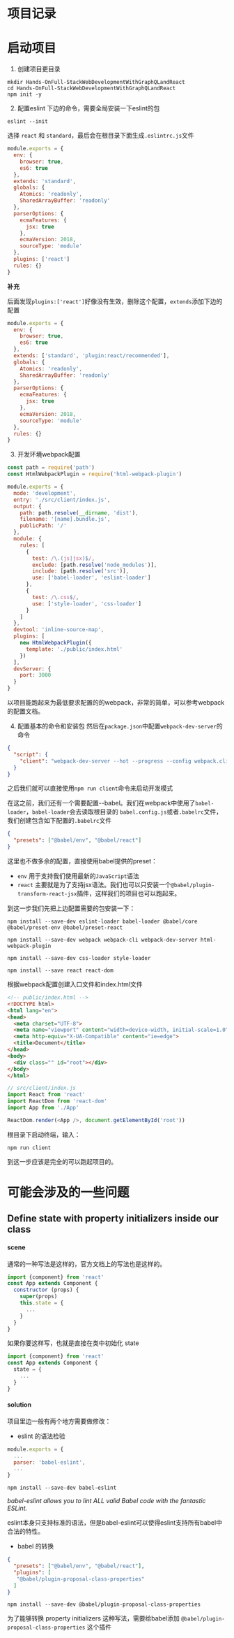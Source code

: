 # 项目记录

# 启动项目
1. 创建项目更目录
```
mkdir Hands-OnFull-StackWebDevelopmentWithGraphQLandReact
cd Hands-OnFull-StackWebDevelopmentWithGraphQLandReact
npm init -y
```
2. 配置eslint
下边的命令，需要全局安装一下eslint的包
```
eslint --init
```
选择 `react` 和 `standard`，最后会在根目录下面生成`.eslintrc.js`文件

```js
module.exports = {
  env: {
    browser: true,
    es6: true
  },
  extends: 'standard',
  globals: {
    Atomics: 'readonly',
    SharedArrayBuffer: 'readonly'
  },
  parserOptions: {
    ecmaFeatures: {
      jsx: true
    },
    ecmaVersion: 2018,
    sourceType: 'module'
  },
  plugins: ['react']
  rules: {}
}
```

**补充**

后面发现`plugins:['react']`好像没有生效，删除这个配置，`extends`添加下边的配置
```js
module.exports = {
  env: {
    browser: true,
    es6: true
  },
  extends: ['standard', 'plugin:react/recommended'],
  globals: {
    Atomics: 'readonly',
    SharedArrayBuffer: 'readonly'
  },
  parserOptions: {
    ecmaFeatures: {
      jsx: true
    },
    ecmaVersion: 2018,
    sourceType: 'module'
  },
  rules: {}
}

```

3. 开发环境webpack配置
```js
const path = require('path')
const HtmlWebpackPlugin = require('html-webpack-plugin')

module.exports = {
  mode: 'development',
  entry: './src/client/index.js',
  output: {
    path: path.resolve(__dirname, 'dist'),
    filename: '[name].bundle.js',
    publicPath: '/'
  },
  module: {
    rules: [
      {
        test: /\.(js|jsx)$/,
        exclude: [path.resolve('node_modules')],
        include: [path.resolve('src')],
        use: ['babel-loader', 'eslint-loader']
      },
      {
        test: /\.css$/,
        use: ['style-loader', 'css-loader']
      }
    ]
  },
  devtool: 'inline-source-map',
  plugins: [
    new HtmlWebpackPlugin({
      template: './public/index.html'
    })
  ],
  devServer: {
    port: 3000
  }
}

```

以项目能跑起来为最低要求配置的的webpack，非常的简单，可以参考webpack的配置文档。

4. 配置基本的命令和安装包
然后在`package.json`中配置`webpack-dev-server`的命令

```json
{
  "script": {
    "client": "webpack-dev-server --hot --progress --config webpack.client.config.js"
  }
}
```

之后我们就可以直接使用`npm run client`命令来启动开发模式

在这之前，我们还有一个需要配置--babel。我们在webpack中使用了`babel-loader`，`babel-loader`会去读取根目录的 `babel.config.js`或者`.babelrc`文件，我们创建包含如下配置的`.babelrc`文件

```json
{
  "presets": ["@babel/env", "@babel/react"]
}

```
这里也不做多余的配置，直接使用babel提供的preset：
  * `env` 用于支持我们使用最新的`JavaScript`语法
  * `react` 主要就是为了支持jsx语法。我们也可以只安装一个`@babel/plugin-transform-react-jsx`插件，这样我们的项目也可以跑起来。

到这一步我们先把上边配置需要的包安装一下：

  ```
  npm install --save-dev eslint-loader babel-loader @babel/core @babel/preset-env @babel/preset-react

  npm install --save-dev webpack webpack-cli webpack-dev-server html-webpack-plugin

  npm install --save-dev css-loader style-loader

  npm install --save react react-dom
  ```

根据webpack配置创建入口文件和index.html文件

```html
<!-- public/index.html -->
<!DOCTYPE html>
<html lang="en">
<head>
  <meta charset="UTF-8">
  <meta name="viewport" content="width=device-width, initial-scale=1.0">
  <meta http-equiv="X-UA-Compatible" content="ie=edge">
  <title>Document</title>
</head>
<body>
  <div class="" id="root"></div>
</body>
</html>
```

```js
// src/client/index.js
import React from 'react'
import ReactDom from 'react-dom'
import App from './App'

ReactDom.render(<App />, document.getElementById('root'))
```
根目录下启动终端，输入：
```
npm run client
```
到这一步应该是完全的可以跑起项目的。

# 可能会涉及的一些问题

## Define state with property initializers inside our class

#### scene

通常的一种写法是这样的，官方文档上的写法也是这样的。

```js
import {component} from 'react'
const App extends Component {
  constructor (props) {
    super(props)
    this.state = {
      ...
    }
  }
}
```

如果你要这样写，也就是直接在类中初始化 state

```js
import {component} from 'react'
const App extends Component {
  state = {
    ...
  }
}
```

#### solution

项目里边一般有两个地方需要做修改：

* eslint 的语法检验

```js
module.exports = {
  ...
  parser: 'babel-eslint',
  ...
}
```

```
npm install --save-dev babel-eslint
```

*babel-eslint allows you to lint ALL valid Babel code with the fantastic ESLint.*

eslint本身只支持标准的语法，但是babel-eslint可以使得eslint支持所有babel中合法的特性。

* babel 的转换

```json
{
  "presets": ["@babel/env", "@babel/react"],
  "plugins": [
   "@babel/plugin-proposal-class-properties"
  ]
}
```

```
npm install --save-dev @babel/plugin-proposal-class-properties
```

为了能够转换 property initializers 这种写法，需要给babel添加 `@babel/plugin-proposal-class-properties` 这个插件
